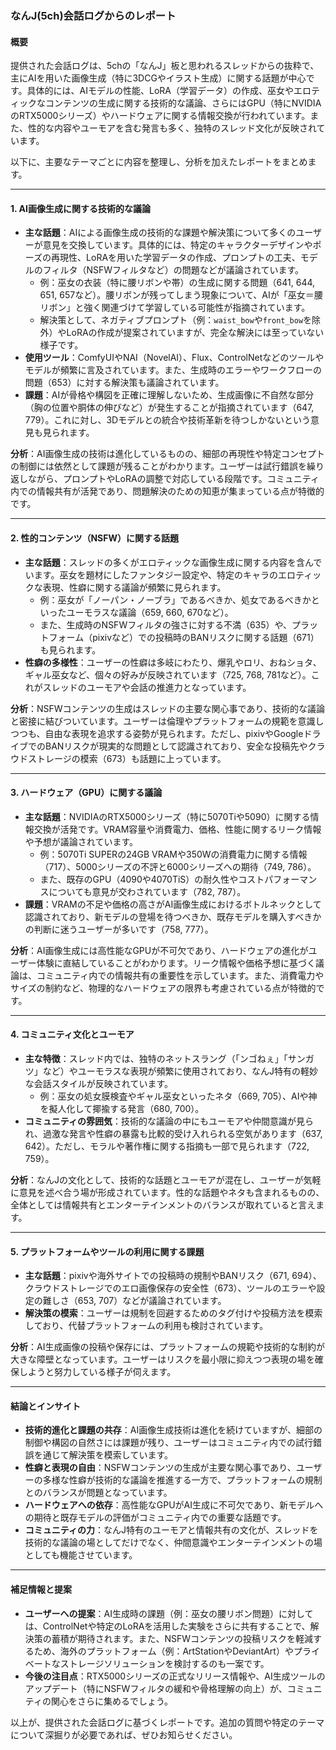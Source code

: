 ### なんJ(5ch)会話ログからのレポート

#### 概要
提供された会話ログは、5chの「なんJ」板と思われるスレッドからの抜粋で、主にAIを用いた画像生成（特に3DCGやイラスト生成）に関する話題が中心です。具体的には、AIモデルの性能、LoRA（学習データ）の作成、巫女やエロティックなコンテンツの生成に関する技術的な議論、さらにはGPU（特にNVIDIAのRTX5000シリーズ）やハードウェアに関する情報交換が行われています。また、性的な内容やユーモアを含む発言も多く、独特のスレッド文化が反映されています。

以下に、主要なテーマごとに内容を整理し、分析を加えたレポートをまとめます。

---

#### 1. **AI画像生成に関する技術的な議論**
- **主な話題**：AIによる画像生成の技術的な課題や解決策について多くのユーザーが意見を交換しています。具体的には、特定のキャラクターデザインやポーズの再現性、LoRAを用いた学習データの作成、プロンプトの工夫、モデルのフィルタ（NSFWフィルタなど）の問題などが議論されています。
  - 例：巫女の衣装（特に腰リボンや帯）の生成に関する問題（641, 644, 651, 657など）。腰リボンが残ってしまう現象について、AIが「巫女＝腰リボン」と強く関連づけて学習している可能性が指摘されています。
  - 解決策として、ネガティブプロンプト（例：`waist_bow`や`front_bow`を除外）やLoRAの作成が提案されていますが、完全な解決には至っていない様子です。
- **使用ツール**：ComfyUIやNAI（NovelAI）、Flux、ControlNetなどのツールやモデルが頻繁に言及されています。また、生成時のエラーやワークフローの問題（653）に対する解決策も議論されています。
- **課題**：AIが骨格や構図を正確に理解しないため、生成画像に不自然な部分（胸の位置や胴体の伸びなど）が発生することが指摘されています（647, 779）。これに対し、3Dモデルとの統合や技術革新を待つしかないという意見も見られます。

**分析**：AI画像生成の技術は進化しているものの、細部の再現性や特定コンセプトの制御には依然として課題が残ることがわかります。ユーザーは試行錯誤を繰り返しながら、プロンプトやLoRAの調整で対応している段階です。コミュニティ内での情報共有が活発であり、問題解決のための知恵が集まっている点が特徴的です。

---

#### 2. **性的コンテンツ（NSFW）に関する話題**
- **主な話題**：スレッドの多くがエロティックな画像生成に関する内容を含んでいます。巫女を題材にしたファンタジー設定や、特定のキャラのエロティックな表現、性癖に関する議論が頻繁に見られます。
  - 例：巫女が「ノーパン・ノーブラ」であるべきか、処女であるべきかといったユーモラスな議論（659, 660, 670など）。
  - また、生成時のNSFWフィルタの強さに対する不満（635）や、プラットフォーム（pixivなど）での投稿時のBANリスクに関する話題（671）も見られます。
- **性癖の多様性**：ユーザーの性癖は多岐にわたり、爆乳やロリ、おねショタ、ギャル巫女など、個々の好みが反映されています（725, 768, 781など）。これがスレッドのユーモアや会話の推進力となっています。

**分析**：NSFWコンテンツの生成はスレッドの主要な関心事であり、技術的な議論と密接に結びついています。ユーザーは倫理やプラットフォームの規範を意識しつつも、自由な表現を追求する姿勢が見られます。ただし、pixivやGoogleドライブでのBANリスクが現実的な問題として認識されており、安全な投稿先やクラウドストレージの模索（673）も話題に上っています。

---

#### 3. **ハードウェア（GPU）に関する議論**
- **主な話題**：NVIDIAのRTX5000シリーズ（特に5070Tiや5090）に関する情報交換が活発です。VRAM容量や消費電力、価格、性能に関するリーク情報や予想が議論されています。
  - 例：5070Ti SUPERの24GB VRAMや350Wの消費電力に関する情報（717）、5000シリーズの不評と6000シリーズへの期待（749, 786）。
  - また、既存のGPU（4090や4070TiS）の耐久性やコストパフォーマンスについても意見が交わされています（782, 787）。
- **課題**：VRAMの不足や価格の高さがAI画像生成におけるボトルネックとして認識されており、新モデルの登場を待つべきか、既存モデルを購入すべきかの判断に迷うユーザーが多いです（758, 777）。

**分析**：AI画像生成には高性能なGPUが不可欠であり、ハードウェアの進化がユーザー体験に直結していることがわかります。リーク情報や価格予想に基づく議論は、コミュニティ内での情報共有の重要性を示しています。また、消費電力やサイズの制約など、物理的なハードウェアの限界も考慮されている点が特徴的です。

---

#### 4. **コミュニティ文化とユーモア**
- **主な特徴**：スレッド内では、独特のネットスラング（「ンゴねぇ」「サンガツ」など）やユーモラスな表現が頻繁に使用されており、なんJ特有の軽妙な会話スタイルが反映されています。
  - 例：巫女の処女膜検査やギャル巫女といったネタ（669, 705）、AIや神を擬人化して揶揄する発言（680, 700）。
- **コミュニティの雰囲気**：技術的な議論の中にもユーモアや仲間意識が見られ、過激な発言や性癖の暴露も比較的受け入れられる空気があります（637, 642）。ただし、モラルや著作権に関する指摘も一部で見られます（722, 759）。

**分析**：なんJの文化として、技術的な話題とユーモアが混在し、ユーザーが気軽に意見を述べ合う場が形成されています。性的な話題やネタも含まれるものの、全体としては情報共有とエンターテインメントのバランスが取れていると言えます。

---

#### 5. **プラットフォームやツールの利用に関する課題**
- **主な話題**：pixivや海外サイトでの投稿時の規制やBANリスク（671, 694）、クラウドストレージでのエロ画像保存の安全性（673）、ツールのエラーや設定の難しさ（653, 707）などが議論されています。
- **解決策の模索**：ユーザーは規制を回避するためのタグ付けや投稿方法を模索しており、代替プラットフォームの利用も検討されています。

**分析**：AI生成画像の投稿や保存には、プラットフォームの規範や技術的な制約が大きな障壁となっています。ユーザーはリスクを最小限に抑えつつ表現の場を確保しようと努力している様子が伺えます。

---

#### 結論とインサイト
- **技術的進化と課題の共存**：AI画像生成技術は進化を続けていますが、細部の制御や構図の自然さには課題が残り、ユーザーはコミュニティ内での試行錯誤を通じて解決策を模索しています。
- **性癖と表現の自由**：NSFWコンテンツの生成が主要な関心事であり、ユーザーの多様な性癖が技術的な議論を推進する一方で、プラットフォームの規制とのバランスが問題となっています。
- **ハードウェアへの依存**：高性能なGPUがAI生成に不可欠であり、新モデルへの期待と既存モデルの評価がコミュニティ内での重要な話題です。
- **コミュニティの力**：なんJ特有のユーモアと情報共有の文化が、スレッドを技術的な議論の場としてだけでなく、仲間意識やエンターテインメントの場としても機能させています。

---

#### 補足情報と提案
- **ユーザーへの提案**：AI生成時の課題（例：巫女の腰リボン問題）に対しては、ControlNetや特定のLoRAを活用した実験をさらに共有することで、解決策の蓄積が期待されます。また、NSFWコンテンツの投稿リスクを軽減するため、海外のプラットフォーム（例：ArtStationやDeviantArt）やプライベートなストレージソリューションを検討するのも一案です。
- **今後の注目点**：RTX5000シリーズの正式なリリース情報や、AI生成ツールのアップデート（特にNSFWフィルタの緩和や骨格理解の向上）が、コミュニティの関心をさらに集めるでしょう。

以上が、提供された会話ログに基づくレポートです。追加の質問や特定のテーマについて深掘りが必要であれば、ぜひお知らせください。